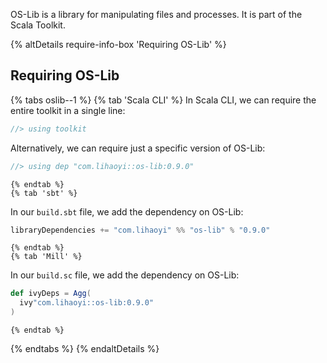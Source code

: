 OS-Lib is a library for manipulating files and processes. It is part of the Scala Toolkit.

{% altDetails require-info-box 'Requiring OS-Lib' %}

## Requiring OS-Lib

  {% tabs oslib--1 %}
    {% tab 'Scala CLI' %}
In Scala CLI, we can require the entire toolkit in a single line:
```scala
//> using toolkit
```

Alternatively, we can require just a specific version of OS-Lib:
```scala
//> using dep "com.lihaoyi::os-lib:0.9.0"
```
    {% endtab %}
    {% tab 'sbt' %}
In our `build.sbt` file, we add the dependency on OS-Lib:
```scala
libraryDependencies += "com.lihaoyi" %% "os-lib" % "0.9.0"
```
    {% endtab %}
    {% tab 'Mill' %}
In our `build.sc` file, we add the dependency on OS-Lib:
```scala
def ivyDeps = Agg(
  ivy"com.lihaoyi::os-lib:0.9.0"
)
```
    {% endtab %}
  {% endtabs %}
{% endaltDetails %}
